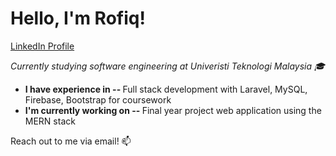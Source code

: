 <!--
<div align="center">
    <a href="https://github.com/mhdrofiq/mhdrofiq">
        <img src="banner-iii.jpg">
    </a>
</div>
-->

<h1 align="left">Hello, I'm Rofiq!</h1>

<!--
<h2 align="center">hmmm...</h2>
<p align="center">
  <a href="https://github.com/mhdrofiq"><img src="https://github-readme-stats.vercel.app/api?username=mhdrofiq&show_icons=true&theme=calm" alt="mhdrofiq's github stats"></a>
</p>
-->

<p align="left">
  <a href="https://www.linkedin.com/in/muhammad-rofiqurrahman-180b82216">LinkedIn Profile</a>
</p>

<p align="left"><i>Currently studying software engineering at Univeristi Teknologi Malaysia 🎓</i></p>

<ul>
<li><b>I have experience in -- </b> Full stack development with Laravel, MySQL, Firebase, Bootstrap for coursework</li>
<li><b>I'm currently working on -- </b> Final year project web application using the MERN stack</li>
</ul>
<p align="left">Reach out to me via email! 📫</p>
<!--

Here are some ideas to get you started:

- 🔭 I’m currently working on ...
- 🌱 I’m currently learning ...
- 👯 I’m looking to collaborate on ...
- 🤔 I’m looking for help with ...
- 💬 Ask me about ...
- 📫 How to reach me: ...
- 😄 Pronouns: ...
- ⚡ Fun fact: ...
-->

